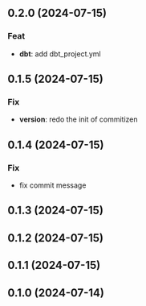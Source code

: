 ## 0.2.0 (2024-07-15)

### Feat

- **dbt**: add dbt_project.yml

## 0.1.5 (2024-07-15)

### Fix

- **version**: redo the init of commitizen

## 0.1.4 (2024-07-15)

### Fix

- fix commit message

## 0.1.3 (2024-07-15)

## 0.1.2 (2024-07-15)

## 0.1.1 (2024-07-15)

## 0.1.0 (2024-07-14)
